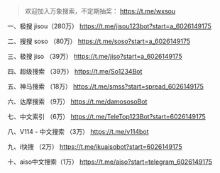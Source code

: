 > 欢迎加入万象搜索，不定期抽奖： https://t.me/wxsou

一、极搜 jisou（280万）
https://t.me/jisou123bot?start=a_6026149175

二、搜搜 soso （80万）
https://t.me/soso?start=a_6026149175

三、极搜 jiso （39万）
https://t.me/jiso?start=a_6026149175

四、超级搜索 （39万）
https://t.me/So1234Bot

五、神马搜索 （18万）
https://t.me/smss?start=spread_6026149175

六、达摩搜索 （9万）
https://t.me/damososoBot

七、中文索引 （6万）
https://t.me/TeleTop123Bot?start=6026149175

八、V114 - 中文搜索 （3万）
https://t.me/v114bot

九、i快搜 （2万）
https://t.me/ikuaisobot?start=6026149175

十、aiso中文搜索（1万）
https://t.me/aiso?start=telegram_6026149175

